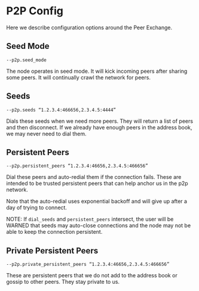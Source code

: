 # P2P Config

Here we describe configuration options around the Peer Exchange.

## Seed Mode

`--p2p.seed_mode`

The node operates in seed mode. It will kick incoming peers after sharing some peers.
It will continually crawl the network for peers.

## Seeds

`--p2p.seeds “1.2.3.4:466656,2.3.4.5:4444”`

Dials these seeds when we need more peers. They will return a list of peers and then disconnect.
If we already have enough peers in the address book, we may never need to dial them.

## Persistent Peers

`--p2p.persistent_peers “1.2.3.4:46656,2.3.4.5:466656”`

Dial these peers and auto-redial them if the connection fails.
These are intended to be trusted persistent peers that can help
anchor us in the p2p network.

Note that the auto-redial uses exponential backoff and will give up
after a day of trying to connect.

NOTE: If `dial_seeds` and `persistent_peers` intersect,
the user will be WARNED that seeds may auto-close connections
and the node may not be able to keep the connection persistent.

## Private Persistent Peers

`--p2p.private_persistent_peers “1.2.3.4:46656,2.3.4.5:466656”`

These are persistent peers that we do not add to the address book or
gossip to other peers. They stay private to us.
